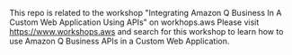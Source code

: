 This repo is related to the workshop "Integrating Amazon Q Business In A Custom Web Application Using APIs" on workhops.aws
Please visit https://www.workshops.aws and search for this workshop to learn how to use Amazon Q Business APIs in a Custom Web Application.
